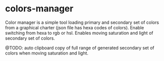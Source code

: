 # colors-manager

Color manager is a simple tool loading primary and secondary set of colors from a graphical charter (json file has hexa codes of colors).
Enable switching from hexa to rgb or hsl.
Enables moving saturation and light of secondary set of colors.

@TODO: auto clipboard copy of full range of generated secondary set of colors when moving saturation and light.
